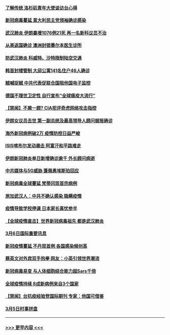 #### [了解传统 洛杉矶青年大使谈访台心得](../pages/prog202/a102794378.md?t=03080731) 
#### [新冠病毒蔓延 意大利民主党领袖确诊感染](../pages/prog202/a102794368.md?t=03080731) 
#### [武汉肺炎 伊朗暴增1076例21死 再一名新科议员不治](../pages/prog202/a102794260.md?t=03080731) 
#### [从美返国确诊 澳洲封锁墨尔本医生诊所](../pages/prog202/a102794086.md?t=03080731) 
#### [防武汉肺炎 科威特、沙特限制陆空交通](../pages/prog202/a102793875.md?t=03080731) 
#### [韩首封楼管制 大邱公寓141名住户46人确诊](../pages/prog202/a102793841.md?t=03080731) 
#### [贼喊捉贼  中共代表促联合国阻他国电子监控](../pages/prog202/a102793638.md?t=03080731) 
#### [德国不理世卫定性 自行宣布“全球瘟疫大流行”](../pages/prog202/a102793673.md?t=03080731) 
#### [【禁闻】不屑一顾? CIA拒评奇虎网络攻击指控](../pages/prog202/a102793736.md?t=03080731) 
#### [伊朗女议员去世 第一副总统及最高领导人顾问据报确诊](../pages/prog202/a102793591.md?t=03080731) 
#### [海外新冠病例破2万 疫情防控日益严峻](../pages/prog202/a102793661.md?t=03080731) 
#### [ISIS喀布尔发动袭击 阿富汗和平路难走](../pages/prog202/a102793659.md?t=03080731) 
#### [伊朗新冠肺炎单日新增确诊逾千 外长顾问病逝](../pages/prog202/a102793574.md?t=03080731) 
#### [中共媒体与5G威胁 蓬佩奥埃斯珀回应](../pages/prog202/a102793514.md?t=03080731) 
#### [新冠病毒全球蔓延 梵蒂冈现首宗病例](../pages/prog202/a102793500.md?t=03080731) 
#### [旅加武汉人：中共不确认感染 隐瞒疫情](../pages/prog202/a102793446.md?t=03080731) 
#### [疫情导致学校停课 日本家长喜忧参半](../pages/prog202/a102793448.md?t=03080731) 
#### [【全球疫情直击】世界新冠病毒祖先 都是武汉肺炎](../pages/prog202/a102793272.md?t=03080731) 
#### [3月6日国际重要讯息](../pages/prog202/a102793252.md?t=03080731) 
#### [新冠疫情蔓延 不丹现首例 各国感染频创高](../pages/prog202/a102793120.md?t=03080731) 
#### [蔡英文对外宾双手抱拳 网友：小英引领世界潮流](../pages/prog202/a102793003.md?t=03080731) 
#### [新冠病毒易变 与人体细胞结合能力超Sars千倍](../pages/prog202/a102792974.md?t=03080731) 
#### [全球疫情持续 8成新病例来自3个国家](../pages/prog202/a102792857.md?t=03080731) 
#### [【禁闻】台抗疫经验登国际期刊 专家：他国可借鉴](../pages/prog202/a102792813.md?t=03080731) 
#### [3月5日时事拼盘](../pages/prog202/a102792802.md?t=03080731) 

----
#### [ >>> 更早内容 <<< ](../indexes/prog202-earlier.md)
